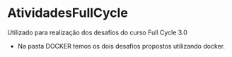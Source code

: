 # AtividadesFullCycle
Utilizado para realização dos desafios do curso Full Cycle 3.0

- Na pasta DOCKER temos os dois desafios propostos utilizando docker.
